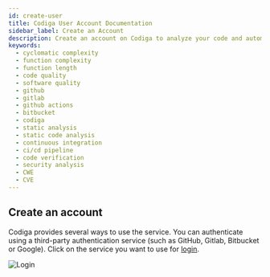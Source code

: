 ```yaml
---
id: create-user
title: Codiga User Account Documentation
sidebar_label: Create an Account
description: Create an account on Codiga to analyze your code and automated your Code Reviews on GitHub, GitLab and Bitbucket. Support for 12+ languages, start for free today.
keywords:
  - cyclomatic complexity
  - function complexity
  - function length
  - code quality
  - software quality
  - github
  - gitlab
  - github actions
  - bitbucket
  - codiga
  - static analysis
  - static code analysis
  - continuous integration
  - ci/cd pipeline
  - code verification
  - security analysis
  - CWE
  - CVE
---
```


## Create an account

Codiga provides several ways to use the service.
You can authenticate using a third-party authentication service (such as GitHub, Gitlab, Bitbucket or Google).
Click on the service you want to use for [login](https://app.codiga.io/login).

![Login](/img/login.png)
